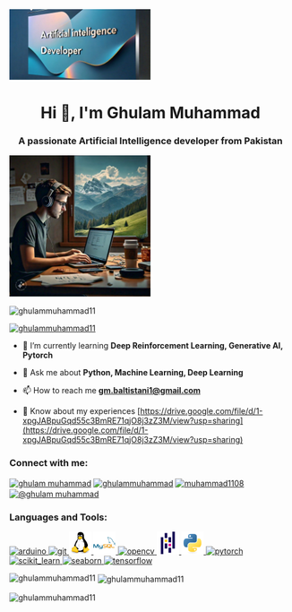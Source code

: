 <img src="https://github.com/GhulamMuhammad11/GhulamMuhammad11/blob/main/banner.jpeg" alt="Banner Image" style="width: 50%;">
<h1 align="center">Hi 👋, I'm Ghulam Muhammad</h1>
<h3 align="center">A passionate Artificial Intelligence developer from Pakistan</h3>
<img src="https://github.com/GhulamMuhammad11/GhulamMuhammad11/blob/main/coding_image.jpeg" alt="Banner Image" style="width: 50%;">


<p align="left"> <img src="https://komarev.com/ghpvc/?username=ghulammuhammad11&label=Profile%20views&color=0e75b6&style=flat" alt="ghulammuhammad11" /> </p>

<p align="left"> <a href="https://github.com/ryo-ma/github-profile-trophy"><img src="https://github-profile-trophy.vercel.app/?username=ghulammuhammad11" alt="ghulammuhammad11" /></a> </p>

- 🌱 I’m currently learning **Deep Reinforcement Learning, Generative AI, Pytorch**

- 💬 Ask me about **Python, Machine Learning, Deep Learning**

- 📫 How to reach me **gm.baltistani1@gmail.com**

- 📄 Know about my experiences [https://drive.google.com/file/d/1-xpgJABpuGqd55c3BmRE71qjO8j3zZ3M/view?usp=sharing](https://drive.google.com/file/d/1-xpgJABpuGqd55c3BmRE71qjO8j3zZ3M/view?usp=sharing)

<h3 align="left">Connect with me:</h3>
<p align="left">
<a href="https://linkedin.com/in/ghulam muhammad" target="blank"><img align="center" src="https://raw.githubusercontent.com/rahuldkjain/github-profile-readme-generator/master/src/images/icons/Social/linked-in-alt.svg" alt="ghulam muhammad" height="30" width="40" /></a>
<a href="https://stackoverflow.com/users/ghulammuhammad" target="blank"><img align="center" src="https://raw.githubusercontent.com/rahuldkjain/github-profile-readme-generator/master/src/images/icons/Social/stack-overflow.svg" alt="ghulammuhammad" height="30" width="40" /></a>
<a href="https://kaggle.com/muhammad1108" target="blank"><img align="center" src="https://raw.githubusercontent.com/rahuldkjain/github-profile-readme-generator/master/src/images/icons/Social/kaggle.svg" alt="muhammad1108" height="30" width="40" /></a>
<a href="https://medium.com/@ghulam muhammad" target="blank"><img align="center" src="https://raw.githubusercontent.com/rahuldkjain/github-profile-readme-generator/master/src/images/icons/Social/medium.svg" alt="@ghulam muhammad" height="30" width="40" /></a>
</p>

<h3 align="left">Languages and Tools:</h3>
<p align="left"> <a href="https://www.arduino.cc/" target="_blank" rel="noreferrer"> <img src="https://cdn.worldvectorlogo.com/logos/arduino-1.svg" alt="arduino" width="40" height="40"/> </a> <a href="https://git-scm.com/" target="_blank" rel="noreferrer"> <img src="https://www.vectorlogo.zone/logos/git-scm/git-scm-icon.svg" alt="git" width="40" height="40"/> </a> <a href="https://www.linux.org/" target="_blank" rel="noreferrer"> <img src="https://raw.githubusercontent.com/devicons/devicon/master/icons/linux/linux-original.svg" alt="linux" width="40" height="40"/> </a> <a href="https://www.mysql.com/" target="_blank" rel="noreferrer"> <img src="https://raw.githubusercontent.com/devicons/devicon/master/icons/mysql/mysql-original-wordmark.svg" alt="mysql" width="40" height="40"/> </a> <a href="https://opencv.org/" target="_blank" rel="noreferrer"> <img src="https://www.vectorlogo.zone/logos/opencv/opencv-icon.svg" alt="opencv" width="40" height="40"/> </a> <a href="https://pandas.pydata.org/" target="_blank" rel="noreferrer"> <img src="https://raw.githubusercontent.com/devicons/devicon/2ae2a900d2f041da66e950e4d48052658d850630/icons/pandas/pandas-original.svg" alt="pandas" width="40" height="40"/> </a> <a href="https://www.python.org" target="_blank" rel="noreferrer"> <img src="https://raw.githubusercontent.com/devicons/devicon/master/icons/python/python-original.svg" alt="python" width="40" height="40"/> </a> <a href="https://pytorch.org/" target="_blank" rel="noreferrer"> <img src="https://www.vectorlogo.zone/logos/pytorch/pytorch-icon.svg" alt="pytorch" width="40" height="40"/> </a> <a href="https://scikit-learn.org/" target="_blank" rel="noreferrer"> <img src="https://upload.wikimedia.org/wikipedia/commons/0/05/Scikit_learn_logo_small.svg" alt="scikit_learn" width="40" height="40"/> </a> <a href="https://seaborn.pydata.org/" target="_blank" rel="noreferrer"> <img src="https://seaborn.pydata.org/_images/logo-mark-lightbg.svg" alt="seaborn" width="40" height="40"/> </a> <a href="https://www.tensorflow.org" target="_blank" rel="noreferrer"> <img src="https://www.vectorlogo.zone/logos/tensorflow/tensorflow-icon.svg" alt="tensorflow" width="40" height="40"/> </a> </p>

<p><img align="left" src="https://github-readme-stats.vercel.app/api/top-langs?username=ghulammuhammad11&show_icons=true&locale=en&layout=compact" alt="ghulammuhammad11" /></p>

<p>&nbsp;<img align="center" src="https://github-readme-stats.vercel.app/api?username=ghulammuhammad11&show_icons=true&locale=en" alt="ghulammuhammad11" /></p>

<p><img align="center" src="https://github-readme-streak-stats.herokuapp.com/?user=ghulammuhammad11&" alt="ghulammuhammad11" /></p>
